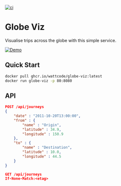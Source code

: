 [![ci](https://github.com/wattcode/shipments-viz/actions/workflows/github-build.yml/badge.svg?branch=main)](https://github.com/wattcode/shipments-viz/actions/workflows/github-build.yml)

# Globe Viz

Visualise trips across the globe with this simple service.

[![Demo](https://img.youtube.com/vi/Fvsm9rlYzeI/0.jpg)](https://youtu.be/Fvsm9rlYzeI)

## Quick Start

```sh
docker pull ghcr.io/wattcode/globe-viz:latest
docker run globe-viz -p 80:8080
```

## API

```json
POST /api/journeys
{
    "date" : "2011-10-20T13:00:00",
    "from" : {
        "name" : "Origin",
        "latitude" : 34.9,
        "longitude" : 150.9
    },
    "to" : {
        "name" : "Destination",
        "latitude" : 10.0,
        "longitude" : 44.5
    }
}
```

```json
GET /api/journeys
If-None-Match:<etag>
```